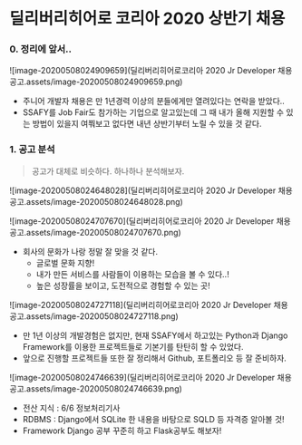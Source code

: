 # 딜리버리히어로 코리아 2020 상반기 채용

### 0. 정리에 앞서..

![image-20200508024909659](딜리버리히어로코리아 2020 Jr Developer 채용공고.assets/image-20200508024909659.png)

- 주니어 개발자 채용은 만 1년경력 이상의 분들에게만 열려있다는 연락을 받았다..
- SSAFY를 Job Fair도 참가하는 기업으로 알고있는데 그 때 내가 올해 지원할 수 있는 방법이 있을지 여쭤보고 없다면 내년 상반기부터 노릴 수 있을 것 같다.

### 1. 공고 분석

> 공고가 대체로 비슷하다. 하나하나 분석해보자.

![image-20200508024648028](딜리버리히어로코리아 2020 Jr Developer 채용공고.assets/image-20200508024648028.png)

![image-20200508024707670](딜리버리히어로코리아 2020 Jr Developer 채용공고.assets/image-20200508024707670.png)

- 회사의 문화가 나랑 정말 잘 맞을 것 같다.
  - 글로벌 문화 지향!
  - 내가 만든 서비스를 사람들이 이용하는 모습을 볼 수 있다..!
  - 높은 성장률을 보이고, 도전적으로 경험할 수 있는 곳!

![image-20200508024727118](딜리버리히어로코리아 2020 Jr Developer 채용공고.assets/image-20200508024727118.png)

- 만 1년 이상의 개발경험은 없지만, 현재 SSAFY에서 하고있는 Python과 Django Framework를 이용한 프로젝트들로 기본기를 탄탄히 할 수 있었다.
- 앞으로 진행할 프로젝트들 또한 잘 정리해서 Github, 포트폴리오 등 잘 준비하자.



![image-20200508024746639](딜리버리히어로코리아 2020 Jr Developer 채용공고.assets/image-20200508024746639.png)

- 전산 지식 : 6/6 정보처리기사
- RDBMS : Django에서 SQLite 한 내용을 바탕으로 SQLD 등 자격증 알아볼 것!
- Framework Django 공부 꾸준히 하고 Flask공부도 해보자!
